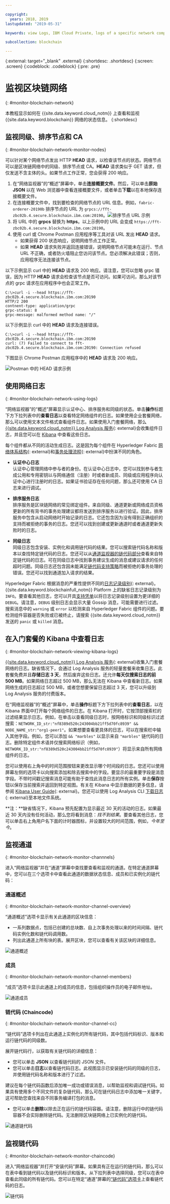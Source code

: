 ```yaml
---

copyright:
  years: 2018, 2019
lastupdated: "2019-05-31"

keywords: view Logs, IBM Cloud Private, logs of a specific network component, monitor blockchain network

subcollection: blockchain

---
```


{:external: target="_blank" .external}
{:shortdesc: .shortdesc}
{:screen: .screen}
{:codeblock: .codeblock}
{:pre: .pre}

# 监视区块链网络
{: #monitor-blockchain-network}

本教程显示如何在 {{site.data.keyword.cloud_notm}} 上查看和监视 {{site.data.keyword.blockchain}} 网络的状态信息。
{:shortdesc}


## 监视同级、排序节点和 CA
{: #monitor-blockchain-network-monitor-nodes}

可以针对某个网络节点发出 HTTP **HEAD** 请求，以检查该节点的状态。网络节点可以是区块链网络中的同级、排序节点或 CA。**HEAD** 请求类似于 GET 请求，但仅发送不含主体的头。如果节点工作正常，您会获得 200 响应。

1. 在“网络监视器”的“概述”屏幕中，单击**连接概要文件**。然后，可以单击**原始 JSON** 以在 Web 浏览器中查看连接概要文件，或者单击**下载**以在本地保存连接概要文件。
2. 在连接概要文件中，找到要检查的网络节点的 URL 信息。例如，`fabric-orderer-20190b` 排序节点的 URL 为 `grpcs://fft-zbc02b.4.secure.blockchain.ibm.com:20190`。![排序节点 URL 示例](../images/orderer_url.png "排序节点 URL 示例")
3. 将 URL 中的 **grpcs** 替换为 **https**。以上示例中的 URL 会变成 `https://fft-zbc02b.4.secure.blockchain.ibm.com:20190`。
4. 使用 curl 或 Chrome Postman 应用程序等工具对该 URL 发出 **HEAD** 请求。
    - 如果获得 200 状态响应，说明网络节点工作正常。
    - 如果 **HEAD** 请求失败并返回连接错误，说明网络节点可能未在运行、节点 URL 不正确，或者防火墙阻止您访问该节点。您必须解决此错误；否则，应用程序无法连接该节点。

以下示例显示 curl 中的 **HEAD** 请求及 200 响应。请注意，您可以忽略 grpc 错误，因为 HTTP **HEAD** 请求会检查该节点是否可访问。如果可访问，那么对该节点的 grpc 请求在应用程序中也会正常工作。

```
C:\>curl -i --head https://fft-zbc02b.4.secure.blockchain.ibm.com:20190
HTTP/2 200
contnent-type: application/grpc
grpc-status: 8
grpc-message: malformed method name: "/"
```

以下示例显示 curl 中的 **HEAD** 请求及连接错误。

```
C:\>curl -i --head https://fft-zbc02b.4.secure.blockchain.ibm.com:20190
curl: (7) Failed to connect to fft-zbc02b.4.secure.blockchain.ibm.com:20190: Connection refused
```

下图显示 Chrome Postman 应用程序中的 **HEAD** 请求及 200 响应。

  ![Postman 中的 HEAD 请求示例](../images/orderer_head_postman.png "Postman 中的 HEAD 请求示例")

## 使用网络日志
{: #monitor-blockchain-network-using-logs}

“网络监视器”的“概述”屏幕显示认证中心、排序服务和同级的状态。单击**操作**标题下方下拉列表中的**查看日志**以查看特定网络组件的日志。如果使用企业套餐网络，那么可以使用文本文件格式查看组件日志。如果使用入门套餐网络，那么 [{{site.data.keyword.cloud_notm}} Log Analysis 服务](https://cloud.ibm.com/catalog/services/log-analysis){: external}会收集组件日志，并且您可以在 [Kibana](/docs/services/blockchain/howto?topic=blockchain-monitor-blockchain-network#monitor-blockchain-network-viewing-kibana-logs) 中查看这些日志。

每个组件都从不同的活动生成日志。这是因为每个组件在 Hyperledger Fabric [网络体系结构](https://hyperledger-fabric.readthedocs.io/en/release-1.2/network/network.html){: external}和[事务处理流程](https://hyperledger-fabric.readthedocs.io/en/release-1.2/txflow.html){: external}中扮演不同的角色。

- **认证中心日志**  
认证中心管理网络中参与者的身份。在认证中心日志中，您可以找到参与者生成公用和专用密钥以与网络通信（注册）时或者新成员、同级或应用程序向认证中心进行注册时的日志。如果证书验证存在任何问题，那么还可使用 CA 日志来进行调试。

- **排序服务日志**  
  排序服务是区块链网络的常见绑定组件。来自同级、通道更新或网络成员资格更新的所有背书的事务处理建议都将发送到排序服务以进行验证。因此，排序服务中包含从启动网络时开始记录的日志。它还包含因为没有得到正确组织的支持而被拒绝的事务的日志。您还可以找到创建或更新通道时或者通道更新失败时的日志。

- **同级日志**  
同级日志包含安装、实例化和调用链代码的结果。您可以搜索链代码名称和版本以查找特定链代码的日志。您还可以从[通道监视器的链代码部分](/docs/services/blockchain/howto?topic=blockchain-monitor-blockchain-network#monitor-blockchain-network-monitor-channel-cc)查看来自特定链代码的日志。可在同级日志中找到事务建议生成的消息或建议请求的任何超时问题。同级日志还包含因未能满足[链代码支持策略](/docs/services/blockchain/howto?topic=blockchain-install-instantiate-chaincode#install-instantiate-chaincode-endorsement-policy)而被拒绝的事务处理的错误。您还可以找到通道加入请求的结果。

Hyperledger Fabric 根据消息的严重性提供不同的[日志记录级别](https://hyperledger-fabric.readthedocs.io/en/release-1.2/logging-control.html){: external}。{{site.data.keyword.blockchainfull_notm}} Platform 上的缺省日志记录级别为 `INFO`。要查看其他日志，您可以开具[支持凭单](/docs/services/blockchain?topic=blockchain-blockchain-support#blockchain-support-cases)以将日志记录级别设置为更详细的 `DEBUG`。请注意，`DEBUG` 级别日志会显示大量 Gossip 消息，可能需要进行过滤。搜索消息中的 `warning` 或 `error` 以检测来自 Hyperledger Fabric 组件的问题。要检测组件容器是否失败或已被终止，请搜索 {{site.data.keyword.cloud_notm}} 发送的 `panic` 或 `killed` 消息。

## 在入门套餐的 Kibana 中查看日志
{: #monitor-blockchain-network-viewing-kibana-logs}

[{{site.data.keyword.cloud_notm}} Log Analysis 服务](https://cloud.ibm.com/catalog/services/log-analysis){: external}收集入门套餐网络的日志。缺省情况下，会通过 Log Analysis 服务的轻量套餐来收集日志。此套餐免费并且**存储日志 3 天**，然后废弃这些日志。还允许**每天仅搜索日志的前 500 MB**。如果网络日志超过 500 MB，那么无法在 Kibana 中查看新日志。如果网络生成的日志超过 500 MB，或者您想要保留日志超过 3 天，您可以升级到 Log Analysis 服务的付费版本。

在“网络监视器”的“概述”屏幕中，单击**操作**标题下方下拉列表中的**查看日志**，以在 Kibana 界面中打开每个网络组件的日志。在 Kibana 打开时，它按顶部搜索栏的过滤结果显示日志。例如，在单击以查看同级日志时，按网络标识和同级标识过滤搜索：`NETWORK_ID_str:"nf8389d520c243004bb21ff5d70fc8939" && NODE_NAME_str:"org1-peer1"`。如果想要查看更具体的日志，可以在搜索栏中输入其他字段。例如，您可以添加 `&& "marbles"` 以显示来自 `"marbles"` 链代码的日志。删除特定组件术语并仅搜索网络标识（例如，`NETWORK_ID_str:"nf8389d520c243004bb21ff5d70fc8939"`）将显示来自所有网络组件的日志。

您可以使用右上角中的时间范围按钮来更改显示哪个时间段的日志。您还可以使用屏幕左侧的选项卡以向搜索添加和除去搜索中的字段。要显示的最重要字段是消息字段。不带时间戳记搜索消息可能有助于查找此消息日志的所有实例。单击**保存**按钮以保存当前搜索并返回到特定视图。有关在 Kibana 中显示数据的更多信息，请参阅 [Kibana User Guide](https://www.elastic.co/guide/en/kibana/6.2/index.html){: external}。您还可以使用 Log Analysis CLI [下载日志](/docs/services/CloudLogAnalysis/how-to?topic=cloudloganalysis-downloading_logs#downloading_logs){: external}至本地文件系统。

**注：**缺省情况下，Kibana 预先配置为显示最近 30 天的活动的日志。如果最近 30 天内没有任何活动，那么您将看到消息：*找不到结果*。要查看其他日志，您可以单击右上角用户名下面的计时器图标，并设置较大的时间范围，例如，*今年至今*。

## 监视通道
{: #monitor-blockchain-network-monitor-channnels}

进入“网络监视器”并在“通道”屏幕中查找要查看和监视的通道。在特定通道屏幕中，您可以在三个选项卡中查看此通道的数据状态信息、成员和已实例化的链代码：

### 通道概述
{: #monitor-blockchain-network-monitor-channel-overview}

“通道概述”选项卡显示有关此通道的区块信息：
  * 一系列数据点，包括已创建的总块数、自上次事务处理以来的时间间隔、链代码实例化数和链代码调用数。
  * 列出此通道上所有块的表。展开区块，您可以查看有关该区块的详细信息。

  ![通道概述](../images/channel_overview_detail.png "通道概述")

### 成员
{: #monitor-blockchain-network-monitor-channel-members}

“成员”选项卡显示此通道上的成员的信息，包括组织操作员的电子邮件地址。

  ![通道成员](../images/channel_members.png "通道成员")

### 链代码 (Chaincode)
{: #monitor-blockchain-network-monitor-channel-cc}

“链代码”选项卡列出在此通道上实例化的所有链代码，其中包括代码标识、版本和运行链代码的同级数。

展开链代码行，以获取有关链代码的详细信息：
  * 您可以单击 **JSON** 以查看链代码的 JSON 文件。
  * 您可以单击**日志**以查看链代码日志。此视图显示已安装链代码的同级的日志，并使用链代码名称和版本进行了过滤。

建议在每个链代码函数后添加唯一成功或错误消息，以帮助监视和调试链代码。如果具有使用多个不同文件的复杂链代码，那么可在链代码日志中添加唯一关键字，这可帮助您查找来自不同事务编译打包的消息。
   * 您可以单击**删除**以除去正在运行的链代码容器。请注意，删除运行中的链代码容器不会实际删除链代码。无法删除区块链网络上已实例化的链代码。

  ![通道链代码](../images/channel_chaincode.png "通道链代码")


## 监视链代码
{: #monitor-blockchain-network-monitor-chaincode}

进入“网络监视器”并打开“安装代码”屏幕。如果具有正在运行的链代码，那么可以在表中看到链代码以及链代码标识和版本。从下拉列表中选择同级，您可以在表中查看此同级的所有链代码。您可以在特定“通道”屏幕的[“链代码”选项卡](/docs/services/blockchain/howto?topic=blockchain-monitor-blockchain-network#monitor-blockchain-network-monitor-channel-cc)上查看链代码的日志。

  ![链代码](../images/installed_cc.png "链代码")

<!----
## Monitoring sample applications
{: #monitor-apps}

In a Starter Plan network, you can view and access sample applications in the "Try Samples" screen of the Network Monitor.  After you deploy a sample application, you can click the **Launch** button to enter your application interface, or the **View on GitHub** link to visit the code repository.  For more information, see [Deploying sample applications](/docs/services/blockchain/prebuilt_samples.html#deploying-sample-applications).

  ![Sample applications](../images/sampleappflow0.png "Sample applications")
--->
